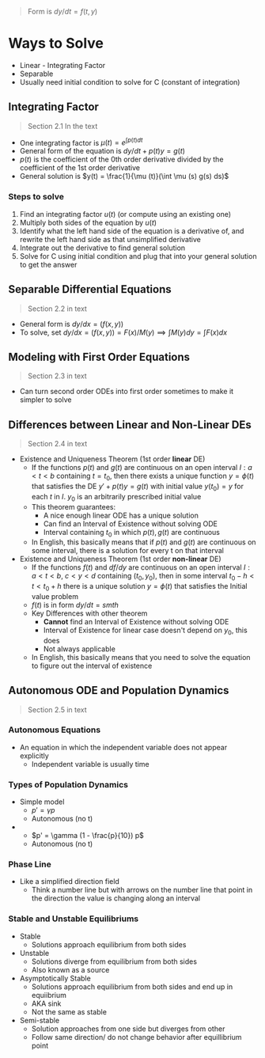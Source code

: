 	
> Form is $dy/dt = f(t,y)$
# Ways to Solve
 - Linear - Integrating Factor
 - Separable
 - Usually need initial condition to solve for C (constant of integration)
## Integrating Factor
 > Section 2.1 In the text
- One integrating factor is $\mu (t) = e^{\int p(t)dt}$ 
- General form of the equation is $dy/dt + p(t)y = g(t)$
 - $p(t)$ is the coefficient of the 0th order derivative divided by the coefficient of the 1st order derivative
 - General solution is $y(t) = \frac{1}{\mu (t)}(\int \mu (s) g(s) ds)$
 ### Steps to solve
1. Find an integrating factor $u(t)$ (or compute using an existing one)
2. Multiply both sides of the equation by $u(t)$ 
3. Identify what the left hand side of the equation is a derivative of, and rewrite the left hand side as that unsimplified derivative 
4. Integrate out the derivative to find general solution
5. Solve for C using initial condition and plug that into your general solution to get the answer

## Separable Differential Equations
>  Section 2.2 in text
- General form is $dy/dx = (f(x,y))$
- To solve, set $dy/dx = (f(x,y)) = F(x)/M(y) \implies \int M(y)dy = \int F(x)dx$
## Modeling with First Order Equations
> Section 2.3 in text
- Can turn second order ODEs into first order sometimes to make it simpler to solve	
## Differences between Linear and Non-Linear DEs
> Section 2.4 in text
- Existence and Uniqueness Theorem (1st order **linear** DE)
	- If the functions $p(t)$ and $g(t)$ are continuous on an open interval $I: a < t < b$ containing $t=t_0$, then there exists a unique function $y = \phi (t)$ that satisfies the DE $y' + p(t)y = g(t)$ with initial value $y(t_0) = y$ for each $t$ in $I$. $y_0$ is an arbitrarily prescribed initial value
	- This theorem guarantees:
		- A nice enough linear ODE has a unique solution
		- Can find an Interval of Existence without solving ODE
		- Interval containing $t_0$ in which $p(t), g(t)$ are continuous 
	- In English, this basically means that if $p(t)$ and $g(t)$ are continuous on some interval, there is a solution for every t on that interval
- Existence and Uniqueness Theorem (1st order **non-linear** DE)
	- If the functions $f(t)$ and $df/dy$ are continuous on an open interval $I: a < t < b,\ c < y < d$ containing $(t_0,y_0)$, then in some interval $t_0 -h < t < t_0 +h$ there is a unique solution $y= \phi (t)$ that satisfies the Initial value problem 
	- $f(t)$ is in form $dy/dt = smth$
	- Key Differences with other theorem
		- **Cannot** find an Interval of Existence without solving ODE
		- Interval of Existence for linear case doesn't depend on $y_0$, this does
		- Not always applicable
	- In English, this basically means that you need to solve the equation to figure out the interval of existence
## Autonomous ODE and Population Dynamics
> Section 2.5 in text

### Autonomous Equations
- An equation in which the independent variable does not appear explicitly 
	- Independent variable is usually time
### Types of Population Dynamics
- Simple model
	- $p' = \gamma p$
	- Autonomous (no t)
- 
	- $p' = \gamma (1 - \frac{p}{10}) p$
	- Autonomous (no t)
### Phase Line
- Like a simplified direction field
	- Think a number line but with arrows on the number line that point in the direction the value is changing along an interval

### Stable and Unstable Equilibriums
- Stable
	- Solutions approach equilibrium from both sides
- Unstable
	- Solutions diverge from equilibrium from both sides
	- Also known as a source
- Asymptotically Stable
	- Solutions approach equilibrium from both sides and end up in equiibrium
	- AKA sink
	- Not the same as stable
- Semi-stable
	- Solution approaches from one side but diverges from other
	- Follow same direction/ do not change behavior after equillibrium point